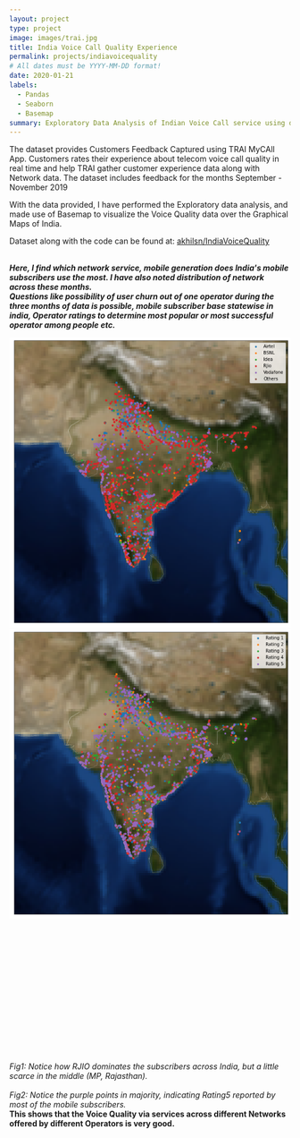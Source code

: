 ```yaml
---
layout: project
type: project
image: images/trai.jpg
title: India Voice Call Quality Experience
permalink: projects/indiavoicequality
# All dates must be YYYY-MM-DD format!
date: 2020-01-21
labels:
  - Pandas
  - Seaborn
  - Basemap
summary: Exploratory Data Analysis of Indian Voice Call service using data obtained from TRAI MyCall App
---
```


The dataset provides Customers Feedback Captured using TRAI MyCAll App. Customers rates their experience about telecom voice call quality in real time and help TRAI gather customer experience data along with Network data. The dataset includes feedback for the months September - November 2019

With the data provided, I have performed the Exploratory data analysis, and made use of Basemap to visualize the Voice Quality data over the Graphical Maps of India.

Dataset along with the code can be found at: <a href="https://github.com/akhilsn/Kaggle-Projects/tree/master/Voice%20Call%20Quality%20Experience%20EDA"><i class="large github icon "></i>akhilsn/IndiaVoiceQuality</a>
<br><br>

***Here, I find which network service, mobile generation does India's mobile subscribers use the most. I have also noted distribution of network across these months.<br>
Questions like possibility of user churn out of one operator during the three months of data is possible, mobile subscriber base statewise in india, Operator ratings to determine most popular or most successful operator among people etc.***<br>

<img class="ui medium right floated rounded image" src="../images/operatorwiseindiamap.png">
<img class="ui medium right floated rounded image" src="../images/ratingwiseindiamap.png"><br>

<br><br><br><br><br><br><br><br><br><br><br><br><br><br>
*Fig1: Notice how RJIO dominates the subscribers across India, but a little scarce in the middle (MP, Rajasthan).*<br><br>
*Fig2: Notice the purple points in majority, indicating Rating5 reported by most of the mobile subscribers.*
<br>**This shows that the Voice Quality via services across different Networks offered by different Operators is very good.**
